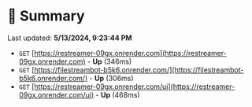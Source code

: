 # 📖 Summary
Last updated: **5/13/2024, 9:23:44 PM**

- `GET` [https://restreamer-09gx.onrender.com](https://restreamer-09gx.onrender.com) - **Up** (346ms)
- `GET` [https://filestreambot-b5k6.onrender.com/](https://filestreambot-b5k6.onrender.com/) - **Up** (306ms)
- `GET` [https://restreamer-09gx.onrender.com/ui](https://restreamer-09gx.onrender.com/ui) - **Up** (468ms)
